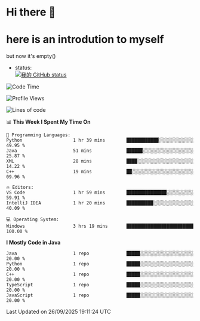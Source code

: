 # Hi there 👋
# here is an introdution to myself   
but now it's empty()
* status:    
[![我的 GitHub status](https://github-readme-stats.vercel.app/api?username=LMXsecound&show_icons=true&theme=ambient_gradient)](https://github.com/anuraghazra/github-readme-stats)
<!--START_SECTION:waka-->
![Code Time](http://img.shields.io/badge/Code%20Time-146%20hrs%2024%20mins-blue)

![Profile Views](http://img.shields.io/badge/Profile%20Views-87-blue)

![Lines of code](https://img.shields.io/badge/From%20Hello%20World%20I%27ve%20Written-4.1%20thousand%20lines%20of%20code-blue)

📊 **This Week I Spent My Time On** 

```text
💬 Programming Languages: 
Python                   1 hr 39 mins        ████████████░░░░░░░░░░░░░   49.95 % 
Java                     51 mins             ██████░░░░░░░░░░░░░░░░░░░   25.87 % 
XML                      28 mins             ████░░░░░░░░░░░░░░░░░░░░░   14.22 % 
C++                      19 mins             ██░░░░░░░░░░░░░░░░░░░░░░░   09.96 % 

🔥 Editors: 
VS Code                  1 hr 59 mins        ███████████████░░░░░░░░░░   59.91 % 
IntelliJ IDEA            1 hr 20 mins        ██████████░░░░░░░░░░░░░░░   40.09 % 

💻 Operating System: 
Windows                  3 hrs 19 mins       █████████████████████████   100.00 % 
```

**I Mostly Code in Java** 

```text
Java                     1 repo              █████░░░░░░░░░░░░░░░░░░░░   20.00 % 
Python                   1 repo              █████░░░░░░░░░░░░░░░░░░░░   20.00 % 
C++                      1 repo              █████░░░░░░░░░░░░░░░░░░░░   20.00 % 
TypeScript               1 repo              █████░░░░░░░░░░░░░░░░░░░░   20.00 % 
JavaScript               1 repo              █████░░░░░░░░░░░░░░░░░░░░   20.00 % 
```




 Last Updated on 26/09/2025 19:11:24 UTC
<!--END_SECTION:waka-->
